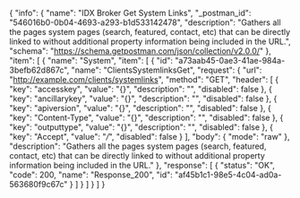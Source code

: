 {
  "info": {
    "name": "IDX Broker Get System Links",
    "_postman_id": "546016b0-0b04-4693-a293-b1d533142478",
    "description": "Gathers all the pages system pages (search, featured, contact, etc) that can be directly linked to without additional property information being included in the URL.",
    "schema": "https://schema.getpostman.com/json/collection/v2.0.0/"
  },
  "item": [
    {
      "name": "System",
      "item": [
        {
          "id": "a73aab45-0ae3-41ae-984a-3befb62d867c",
          "name": "ClientsSystemlinksGet",
          "request": {
            "url": "http://example.com/clients/systemlinks",
            "method": "GET",
            "header": [
              {
                "key": "accesskey",
                "value": "{}",
                "description": "",
                "disabled": false
              },
              {
                "key": "ancillarykey",
                "value": "{}",
                "description": "",
                "disabled": false
              },
              {
                "key": "apiversion",
                "value": "{}",
                "description": "",
                "disabled": false
              },
              {
                "key": "Content-Type",
                "value": "{}",
                "description": "",
                "disabled": false
              },
              {
                "key": "outputtype",
                "value": "{}",
                "description": "",
                "disabled": false
              },
              {
                "key": "Accept",
                "value": "*/*",
                "disabled": false
              }
            ],
            "body": {
              "mode": "raw"
            },
            "description": "Gathers all the pages system pages (search, featured, contact, etc) that can be directly linked to without additional property information being included in the URL."
          },
          "response": [
            {
              "status": "OK",
              "code": 200,
              "name": "Response_200",
              "id": "af45b1c1-98e5-4c04-ad0a-563680f9c67c"
            }
          ]
        }
      ]
    }
  ]
}